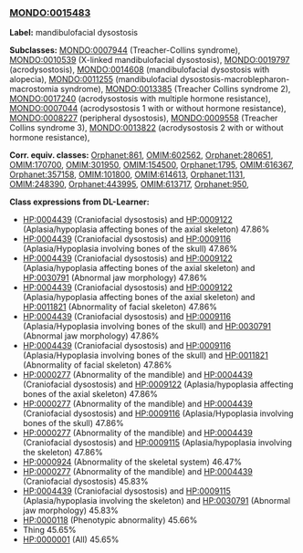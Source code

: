 
### [MONDO:0015483](http://purl.obolibrary.org/obo/MONDO_0015483)
**Label:** mandibulofacial dysostosis

**Subclasses:** [MONDO:0007944](http://purl.obolibrary.org/obo/MONDO_0007944) (Treacher-Collins syndrome), [MONDO:0010539](http://purl.obolibrary.org/obo/MONDO_0010539) (X-linked mandibulofacial dysostosis), [MONDO:0019797](http://purl.obolibrary.org/obo/MONDO_0019797) (acrodysostosis), [MONDO:0014608](http://purl.obolibrary.org/obo/MONDO_0014608) (mandibulofacial dysostosis with alopecia), [MONDO:0011255](http://purl.obolibrary.org/obo/MONDO_0011255) (mandibulofacial dysostosis-macroblepharon-macrostomia syndrome), [MONDO:0013385](http://purl.obolibrary.org/obo/MONDO_0013385) (Treacher Collins syndrome 2), [MONDO:0017240](http://purl.obolibrary.org/obo/MONDO_0017240) (acrodysostosis with multiple hormone resistance), [MONDO:0007044](http://purl.obolibrary.org/obo/MONDO_0007044) (acrodysostosis 1 with or without hormone resistance), [MONDO:0008227](http://purl.obolibrary.org/obo/MONDO_0008227) (peripheral dysostosis), [MONDO:0009558](http://purl.obolibrary.org/obo/MONDO_0009558) (Treacher Collins syndrome 3), [MONDO:0013822](http://purl.obolibrary.org/obo/MONDO_0013822) (acrodysostosis 2 with or without hormone resistance), 

**Corr. equiv. classes:** [Orphanet:861](http://www.orpha.net/ORDO/Orphanet_861), [OMIM:602562](http://purl.obolibrary.org/obo/OMIM_602562), [Orphanet:280651](http://www.orpha.net/ORDO/Orphanet_280651), [OMIM:170700](http://purl.obolibrary.org/obo/OMIM_170700), [OMIM:301950](http://purl.obolibrary.org/obo/OMIM_301950), [OMIM:154500](http://purl.obolibrary.org/obo/OMIM_154500), [Orphanet:1795](http://www.orpha.net/ORDO/Orphanet_1795), [OMIM:616367](http://purl.obolibrary.org/obo/OMIM_616367), [Orphanet:357158](http://www.orpha.net/ORDO/Orphanet_357158), [OMIM:101800](http://purl.obolibrary.org/obo/OMIM_101800), [OMIM:614613](http://purl.obolibrary.org/obo/OMIM_614613), [Orphanet:1131](http://www.orpha.net/ORDO/Orphanet_1131), [OMIM:248390](http://purl.obolibrary.org/obo/OMIM_248390), [Orphanet:443995](http://www.orpha.net/ORDO/Orphanet_443995), [OMIM:613717](http://purl.obolibrary.org/obo/OMIM_613717), [Orphanet:950](http://www.orpha.net/ORDO/Orphanet_950), 

**Class expressions from DL-Learner:**

- [HP:0004439](http://purl.obolibrary.org/obo/HP_0004439) (Craniofacial dysostosis) and [HP:0009122](http://purl.obolibrary.org/obo/HP_0009122) (Aplasia/hypoplasia affecting bones of the axial skeleton) 47.86%
- [HP:0004439](http://purl.obolibrary.org/obo/HP_0004439) (Craniofacial dysostosis) and [HP:0009116](http://purl.obolibrary.org/obo/HP_0009116) (Aplasia/Hypoplasia involving bones of the skull) 47.86%
- [HP:0004439](http://purl.obolibrary.org/obo/HP_0004439) (Craniofacial dysostosis) and [HP:0009122](http://purl.obolibrary.org/obo/HP_0009122) (Aplasia/hypoplasia affecting bones of the axial skeleton) and [HP:0030791](http://purl.obolibrary.org/obo/HP_0030791) (Abnormal jaw morphology) 47.86%
- [HP:0004439](http://purl.obolibrary.org/obo/HP_0004439) (Craniofacial dysostosis) and [HP:0009122](http://purl.obolibrary.org/obo/HP_0009122) (Aplasia/hypoplasia affecting bones of the axial skeleton) and [HP:0011821](http://purl.obolibrary.org/obo/HP_0011821) (Abnormality of facial skeleton) 47.86%
- [HP:0004439](http://purl.obolibrary.org/obo/HP_0004439) (Craniofacial dysostosis) and [HP:0009116](http://purl.obolibrary.org/obo/HP_0009116) (Aplasia/Hypoplasia involving bones of the skull) and [HP:0030791](http://purl.obolibrary.org/obo/HP_0030791) (Abnormal jaw morphology) 47.86%
- [HP:0004439](http://purl.obolibrary.org/obo/HP_0004439) (Craniofacial dysostosis) and [HP:0009116](http://purl.obolibrary.org/obo/HP_0009116) (Aplasia/Hypoplasia involving bones of the skull) and [HP:0011821](http://purl.obolibrary.org/obo/HP_0011821) (Abnormality of facial skeleton) 47.86%
- [HP:0000277](http://purl.obolibrary.org/obo/HP_0000277) (Abnormality of the mandible) and [HP:0004439](http://purl.obolibrary.org/obo/HP_0004439) (Craniofacial dysostosis) and [HP:0009122](http://purl.obolibrary.org/obo/HP_0009122) (Aplasia/hypoplasia affecting bones of the axial skeleton) 47.86%
- [HP:0000277](http://purl.obolibrary.org/obo/HP_0000277) (Abnormality of the mandible) and [HP:0004439](http://purl.obolibrary.org/obo/HP_0004439) (Craniofacial dysostosis) and [HP:0009116](http://purl.obolibrary.org/obo/HP_0009116) (Aplasia/Hypoplasia involving bones of the skull) 47.86%
- [HP:0000277](http://purl.obolibrary.org/obo/HP_0000277) (Abnormality of the mandible) and [HP:0004439](http://purl.obolibrary.org/obo/HP_0004439) (Craniofacial dysostosis) and [HP:0009115](http://purl.obolibrary.org/obo/HP_0009115) (Aplasia/hypoplasia involving the skeleton) 47.86%
- [HP:0000924](http://purl.obolibrary.org/obo/HP_0000924) (Abnormality of the skeletal system) 46.47%
- [HP:0000277](http://purl.obolibrary.org/obo/HP_0000277) (Abnormality of the mandible) and [HP:0004439](http://purl.obolibrary.org/obo/HP_0004439) (Craniofacial dysostosis) 45.83%
- [HP:0004439](http://purl.obolibrary.org/obo/HP_0004439) (Craniofacial dysostosis) and [HP:0009115](http://purl.obolibrary.org/obo/HP_0009115) (Aplasia/hypoplasia involving the skeleton) and [HP:0030791](http://purl.obolibrary.org/obo/HP_0030791) (Abnormal jaw morphology) 45.83%
- [HP:0000118](http://purl.obolibrary.org/obo/HP_0000118) (Phenotypic abnormality) 45.66%
- Thing 45.65%
- [HP:0000001](http://purl.obolibrary.org/obo/HP_0000001) (All) 45.65%


